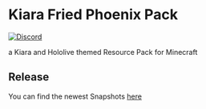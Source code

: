 
# Kiara Fried Phoenix Pack
[![Discord](https://img.shields.io/badge/Discord-join-blue?style=flat-square)](https://discord.gg/HrsGZ8B9bT)

a Kiara and Hololive themed Resource Pack for Minecraft

## Release
You can find the newest Snapshots [here](https://github.com/kujxu/KFPPack/releases/latest)
